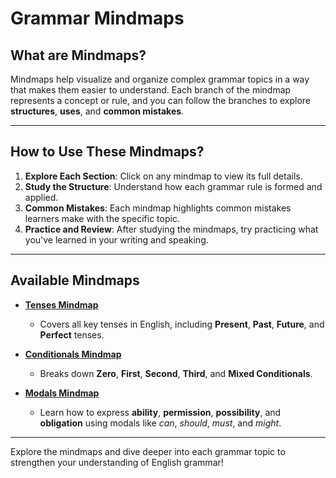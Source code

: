 # Grammar Mindmaps

## **What are Mindmaps?**

Mindmaps help visualize and organize complex grammar topics in a way that makes them easier to understand. Each branch of the mindmap represents a concept or rule, and you can follow the branches to explore **structures**, **uses**, and **common mistakes**.

---

## **How to Use These Mindmaps?**

1. **Explore Each Section**: Click on any mindmap to view its full details.
2. **Study the Structure**: Understand how each grammar rule is formed and applied.
3. **Common Mistakes**: Each mindmap highlights common mistakes learners make with the specific topic.
4. **Practice and Review**: After studying the mindmaps, try practicing what you've learned in your writing and speaking.

---

## **Available Mindmaps**

- **[Tenses Mindmap](tenses.md)**

  - Covers all key tenses in English, including **Present**, **Past**, **Future**, and **Perfect** tenses.

- **[Conditionals Mindmap](conditionals.md)**

  - Breaks down **Zero**, **First**, **Second**, **Third**, and **Mixed Conditionals**.

- **[Modals Mindmap](modals.md)**
  - Learn how to express **ability**, **permission**, **possibility**, and **obligation** using modals like _can_, _should_, _must_, and _might_.

<!--
- **[Reported Speech Mindmap](reported_speech.md)**
  - Understand how to report what someone else said, and the changes to make in verb tense.

- **[Passive Voice Mindmap](passive_voice.md)**
  - Understand when and how to use passive voice instead of active voice.
-->

---

Explore the mindmaps and dive deeper into each grammar topic to strengthen your understanding of English grammar!

